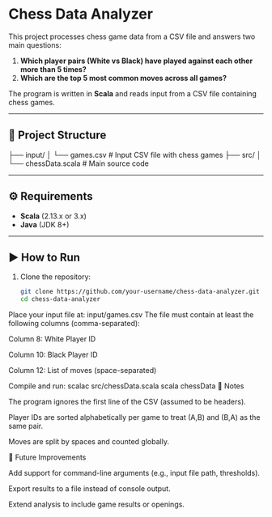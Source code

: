 # Chess Data Analyzer

This project processes chess game data from a CSV file and answers two main questions:

1. **Which player pairs (White vs Black) have played against each other more than 5 times?**
2. **Which are the top 5 most common moves across all games?**

The program is written in **Scala** and reads input from a CSV file containing chess games.

---

## 📂 Project Structure

├── input/
│ └── games.csv # Input CSV file with chess games
├── src/
│ └── chessData.scala # Main source code

---

## ⚙️ Requirements

- **Scala** (2.13.x or 3.x)
- **Java** (JDK 8+)

---

## ▶️ How to Run

1. Clone the repository:
   ```bash
   git clone https://github.com/your-username/chess-data-analyzer.git
   cd chess-data-analyzer
Place your input file at:
input/games.csv
The file must contain at least the following columns (comma-separated):

Column 8: White Player ID

Column 10: Black Player ID

Column 12: List of moves (space-separated)

Compile and run:
scalac src/chessData.scala
scala chessData
📝 Notes

The program ignores the first line of the CSV (assumed to be headers).

Player IDs are sorted alphabetically per game to treat (A,B) and (B,A) as the same pair.

Moves are split by spaces and counted globally.

📌 Future Improvements

Add support for command-line arguments (e.g., input file path, thresholds).

Export results to a file instead of console output.

Extend analysis to include game results or openings.
